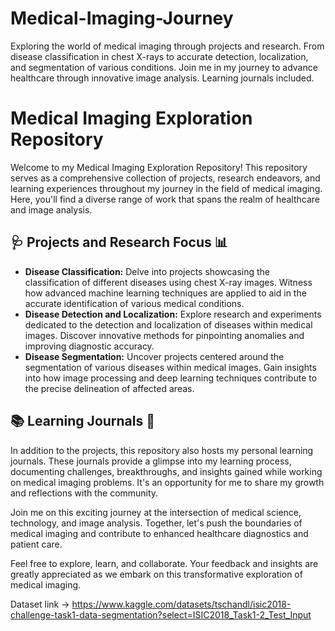 # Medical-Imaging-Journey
Exploring the world of medical imaging through projects and research. From disease classification in chest X-rays to accurate detection, localization, and segmentation of various conditions. Join me in my journey to advance healthcare through innovative image analysis. Learning journals included.


# Medical Imaging Exploration Repository

Welcome to my Medical Imaging Exploration Repository! This repository serves as a comprehensive collection of projects, research endeavors, and learning experiences throughout my journey in the field of medical imaging. Here, you'll find a diverse range of work that spans the realm of healthcare and image analysis.

## 🩺 Projects and Research Focus 📊

- **Disease Classification:** Delve into projects showcasing the classification of different diseases using chest X-ray images. Witness how advanced machine learning techniques are applied to aid in the accurate identification of various medical conditions.
- **Disease Detection and Localization:** Explore research and experiments dedicated to the detection and localization of diseases within medical images. Discover innovative methods for pinpointing anomalies and improving diagnostic accuracy.
- **Disease Segmentation:** Uncover projects centered around the segmentation of various diseases within medical images. Gain insights into how image processing and deep learning techniques contribute to the precise delineation of affected areas.

## 📚 Learning Journals 📝

In addition to the projects, this repository also hosts my personal learning journals. These journals provide a glimpse into my learning process, documenting challenges, breakthroughs, and insights gained while working on medical imaging problems. It's an opportunity for me to share my growth and reflections with the community.

Join me on this exciting journey at the intersection of medical science, technology, and image analysis. Together, let's push the boundaries of medical imaging and contribute to enhanced healthcare diagnostics and patient care.

Feel free to explore, learn, and collaborate. Your feedback and insights are greatly appreciated as we embark on this transformative exploration of medical imaging.

Dataset link -> https://www.kaggle.com/datasets/tschandl/isic2018-challenge-task1-data-segmentation?select=ISIC2018_Task1-2_Test_Input

